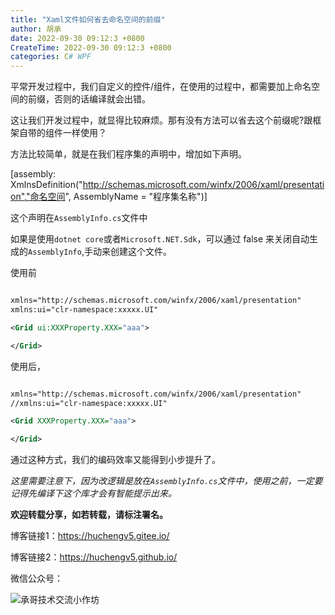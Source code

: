 ```yaml
---
title: "Xaml文件如何省去命名空间的前缀"
author: 胡承
date: 2022-09-30 09:12:3 +0800
CreateTime: 2022-09-30 09:12:3 +0800
categories: C# WPF
---
```


平常开发过程中，我们自定义的控件/组件，在使用的过程中，都需要加上命名空间的前缀，否则的话编译就会出错。

<!-- more -->

这让我们开发过程中，就显得比较麻烦。那有没有方法可以省去这个前缀呢?跟框架自带的组件一样使用？

方法比较简单，就是在我们程序集的声明中，增加如下声明。

[assembly: XmlnsDefinition("http://schemas.microsoft.com/winfx/2006/xaml/presentation","命名空间", AssemblyName = "程序集名称")]

这个声明在`AssemblyInfo.cs`文件中

如果是使用`dotnet core`或者`Microsoft.NET.Sdk`，可以通过 <GenerateAssemblyInfo>false</GenerateAssemblyInfo> 来关闭自动生成的`AssemblyInfo`,手动来创建这个文件。

使用前

```xml

xmlns="http://schemas.microsoft.com/winfx/2006/xaml/presentation"
xmlns:ui="clr-namespace:xxxxx.UI"

<Grid ui:XXXProperty.XXX="aaa">

</Grid>

```
使用后，

```xml

xmlns="http://schemas.microsoft.com/winfx/2006/xaml/presentation"
//xmlns:ui="clr-namespace:xxxxx.UI"

<Grid XXXProperty.XXX="aaa">

</Grid>

```

通过这种方式，我们的编码效率又能得到小步提升了。

*这里需要注意下，因为改逻辑是放在`AssemblyInfo.cs`文件中，使用之前，一定要记得先编译下这个库才会有智能提示出来。*

**欢迎转载分享，如若转载，请标注署名。**

博客链接1：https://huchengv5.gitee.io/

博客链接2：https://huchengv5.github.io/

微信公众号：

![承哥技术交流小作坊](https://i.loli.net/2021/09/27/FmsaLU1Oo7tX8kl.jpg)